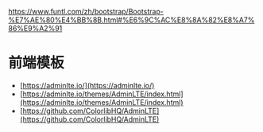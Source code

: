 https://www.funtl.com/zh/bootstrap/Bootstrap-%E7%AE%80%E4%BB%8B.html#%E6%9C%AC%E8%8A%82%E8%A7%86%E9%A2%91

# 前端模板

- [https://adminlte.io/](https://adminlte.io/)
- [https://adminlte.io/themes/AdminLTE/index.html](https://adminlte.io/themes/AdminLTE/index.html)
- [https://github.com/ColorlibHQ/AdminLTE](https://github.com/ColorlibHQ/AdminLTE)